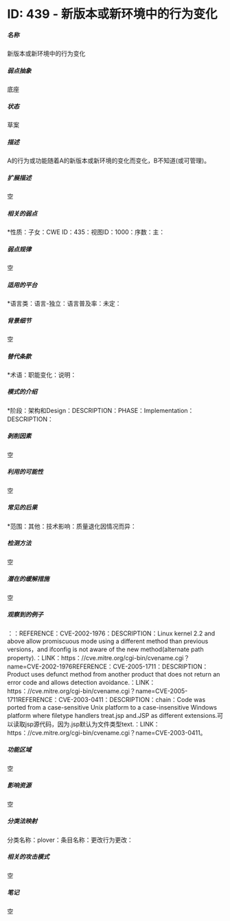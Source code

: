 # ID: 439 - 新版本或新环境中的行为变化
<h5>名称</h5>新版本或新环境中的行为变化
<h5>弱点抽象</h5>底座
<h5>状态</h5>草案
<h5>描述</h5>A的行为或功能随着A的新版本或新环境的变化而变化，B不知道(或可管理)。
<h5>扩展描述</h5>空
<h5>相关的弱点</h5>*性质：子女：CWE ID：435：视图ID：1000：序数：主：
<h5>弱点规律</h5>空
<h5>适用的平台</h5>*语言类：语言-独立：语言普及率：未定：
<h5>背景细节</h5>空
<h5>替代条款</h5>*术语：职能变化：说明：
<h5>模式的介绍</h5>*阶段：架构和Design：DESCRIPTION：PHASE：Implementation：DESCRIPTION：
<h5>剥削因素</h5>空
<h5>利用的可能性</h5>空
<h5>常见的后果</h5>*范围：其他：技术影响：质量退化因情况而异：
<h5>检测方法</h5>空
<h5>潜在的缓解措施</h5>空
<h5>观察到的例子</h5>：：REFERENCE：CVE-2002-1976：DESCRIPTION：Linux kernel 2.2 and above allow promiscuous mode using a different method than previous versions，and ifconfig is not aware of the new method(alternate path property).：LINK：https：//cve.mitre.org/cgi-bin/cvename.cgi？name=CVE-2002-1976REFERENCE：CVE-2005-1711：DESCRIPTION：Product uses defunct method from another product that does not return an error code and allows detection avoidance.：LINK：https：//cve.mitre.org/cgi-bin/cvename.cgi？name=CVE-2005-1711REFERENCE：CVE-2003-0411：DESCRIPTION：chain：Code was ported from a case-sensitive Unix platform to a case-insensitive Windows platform where filetype handlers treat.jsp and.JSP as different extensions.可以读取jsp源代码，因为.jsp默认为文件类型text.：LINK：https：//cve.mitre.org/cgi-bin/cvename.cgi？name=CVE-2003-0411。
<h5>功能区域</h5>空
<h5>影响资源</h5>空
<h5>分类法映射</h5>分类名称：plover：条目名称：更改行为更改：
<h5>相关的攻击模式</h5>空
<h5>笔记</h5>空

